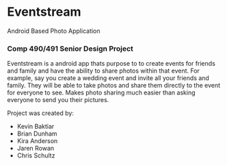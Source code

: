 # Eventstream
Android Based Photo Application

### Comp 490/491 Senior Design Project

Eventstream is a android app thats purpose to to create events for friends and family and have the ability to share photos
within that event. For example, say you create a wedding event and invite all your friends and family. They will be able to take
photos and share them directly to the event for everyone to see. Makes photo sharing much easier than asking everyone to send you their
pictures.

Project was created by:
- Kevin Baktiar
- Brian Dunham
- Kira Anderson
- Jaren Rowan
- Chris Schultz
